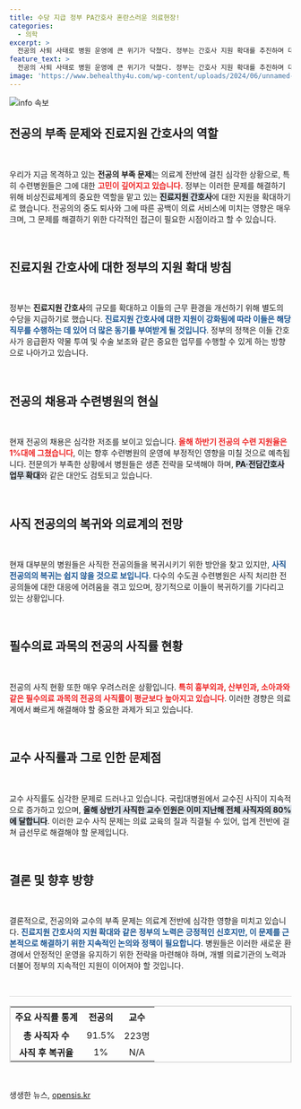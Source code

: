 ```yaml
---
title: 수당 지급 정부 PA간호사 혼란스러운 의료현장!
categories:
  - 의학
excerpt: >
  전공의 사퇴 사태로 병원 운영에 큰 위기가 닥쳤다. 정부는 간호사 지원 확대를 추진하며 대응하지만, 필수과목 전공의의 사직률 급증은 심각한 상황이다. 이 위기를 극복할 방안이 절실히 필요하다!
feature_text: >
  전공의 사퇴 사태로 병원 운영에 큰 위기가 닥쳤다. 정부는 간호사 지원 확대를 추진하며 대응하지만, 필수과목 전공의의 사직률 급증은 심각한 상황이다. 이 위기를 극복할 방안이 절실히 필요하다!
image: 'https://www.behealthy4u.com/wp-content/uploads/2024/06/unnamed-file.png'
---
```


<p><img src="https://www.behealthy4u.com/wp-content/uploads/2024/06/unnamed-file.png" alt="info 속보" /></p>

<h2 data-ke-size="size26">전공의 부족 문제와 진료지원 간호사의 역할</h2>

<p data-ke-size="size16">&nbsp;</p>

<p>우리가 지금 목격하고 있는 <b>전공의 부족 문제</b>는 의료계 전반에 걸친 심각한 상황으로, 특히 수련병원들은 그에 대한 <b><span style="color: #ee2323;">고민이 깊어지고 있습니다</span></b>. 정부는 이러한 문제를 해결하기 위해 비상진료체계의 중요한 역할을 맡고 있는 <b><span style="background-color: #21538527;">진료지원 간호사</span></b>에 대한 지원을 확대하기로 했습니다. 전공의의 중도 퇴사와 그에 따른 공백이 의료 서비스에 미치는 영향은 매우 크며, 그 문제를 해결하기 위한 다각적인 접근이 필요한 시점이라고 할 수 있습니다. </p>

<p data-ke-size="size16">&nbsp;</p>

<h2 data-ke-size="size26">진료지원 간호사에 대한 정부의 지원 확대 방침</h2>

<p data-ke-size="size16">&nbsp;</p>

<p>정부는 <b>진료지원 간호사</b>의 규모를 확대하고 이들의 근무 환경을 개선하기 위해 별도의 수당을 지급하기로 했습니다. <b><span style="color: #1a5490;">진료지원 간호사에 대한 지원이 강화됨에 따라 이들은 해당 직무를 수행하는 데 있어 더 많은 동기를 부여받게 될 것입니다</span></b>. 정부의 정책은 이들 간호사가 응급환자 약물 투여 및 수술 보조와 같은 중요한 업무를 수행할 수 있게 하는 방향으로 나아가고 있습니다. </p>

<p data-ke-size="size16">&nbsp;</p>

<h2 data-ke-size="size26">전공의 채용과 수련병원의 현실</h2>

<p data-ke-size="size16">&nbsp;</p>

<p>현재 전공의 채용은 심각한 저조를 보이고 있습니다. <b><span style="color: #ee2323;">올해 하반기 전공의 수련 지원율은 1%대에 그쳤습니다</span></b>, 이는 향후 수련병원의 운영에 부정적인 영향을 미칠 것으로 예측됩니다. 전문의가 부족한 상황에서 병원들은 생존 전략을 모색해야 하며, <b><span style="background-color: #21538527;">PA·전담간호사 업무 확대</span></b>와 같은 대안도 검토되고 있습니다. </p>

<p data-ke-size="size16">&nbsp;</p>

<h2 data-ke-size="size26">사직 전공의의 복귀와 의료계의 전망</h2>

<p data-ke-size="size16">&nbsp;</p>

<p>현재 대부분의 병원들은 사직한 전공의들을 복귀시키기 위한 방안을 찾고 있지만, <b><span style="color: #1a5490;">사직 전공의의 복귀는 쉽지 않을 것으로 보입니다</span></b>. 다수의 수도권 수련병원은 사직 처리한 전공의들에 대한 대응에 어려움을 겪고 있으며, 장기적으로 이들이 복귀하기를 기다리고 있는 상황입니다. </p>

<p data-ke-size="size16">&nbsp;</p>

<h2 data-ke-size="size26">필수의료 과목의 전공의 사직률 현황</h2>

<p data-ke-size="size16">&nbsp;</p>

<p>전공의 사직 현황 또한 매우 우려스러운 상황입니다. <b><span style="color: #ee2323;">특히 흉부외과, 산부인과, 소아과와 같은 필수의료 과목의 전공의 사직률이 평균보다 높아지고 있습니다</span></b>. 이러한 경향은 의료계에서 빠르게 해결해야 할 중요한 과제가 되고 있습니다. </p>

<p data-ke-size="size16">&nbsp;</p>

<h2 data-ke-size="size26">교수 사직률과 그로 인한 문제점</h2>

<p data-ke-size="size16">&nbsp;</p>

<p>교수 사직률도 심각한 문제로 드러나고 있습니다. 국립대병원에서 교수진 사직이 지속적으로 증가하고 있으며, <b><span style="background-color: #21538527;">올해 상반기 사직한 교수 인원은 이미 지난해 전체 사직자의 80%에 달합니다</span></b>. 이러한 교수 사직 문제는 의료 교육의 질과 직결될 수 있어, 업계 전반에 걸쳐 급선무로 해결해야 할 문제입니다. </p>

<p data-ke-size="size16">&nbsp;</p>

<h2 data-ke-size="size26">결론 및 향후 방향</h2>

<p data-ke-size="size16">&nbsp;</p>

<p>결론적으로, 전공의와 교수의 부족 문제는 의료계 전반에 심각한 영향을 미치고 있습니다. <b><span style="color: #1a5490;">진료지원 간호사의 지원 확대와 같은 정부의 노력은 긍정적인 신호지만, 이 문제를 근본적으로 해결하기 위한 지속적인 논의와 정책이 필요합니다</span></b>. 병원들은 이러한 새로운 환경에서 안정적인 운영을 유지하기 위한 전략을 마련해야 하며, 개별 의료기관의 노력과 더불어 정부의 지속적인 지원이 이어져야 할 것입니다. </p>

<p data-ke-size="size16">&nbsp;</p>

<hr style="height: 1px; color: #dddddd; background-color: #dddddd;"/>

<table style="border-collapse: collapse; border: 2px solid #dddddd; width: 100%;">
<tr>
<td style="text-align: center; height: 36px;"><b>주요 사직률 통계</b></td>
<td style="text-align: center; height: 36px;"><b>전공의</b></td>
<td style="text-align: center; height: 36px;"><b>교수</b></td>
</tr>
<tr>
<td style="text-align: center; height: 17px;"><b>총 사직자 수</b></td>
<td style="text-align: center; height: 17px;">91.5%</td>
<td style="text-align: center; height: 17px;">223명</td>
</tr>
<tr>
<td style="text-align: center; height: 17px;"><b>사직 후 복귀율</b></td>
<td style="text-align: center; height: 17px;">1%</td>
<td style="text-align: center; height: 17px;">N/A</td>
</tr>
</table>

<p data-ke-size="size16">&nbsp;</p>
생생한 뉴스, <a href="https://opensis.kr" rel="dofollow">opensis.kr</a>



